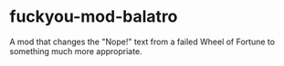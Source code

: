 # fuckyou-mod-balatro
A mod that changes the "Nope!" text from a failed Wheel of Fortune to something much more appropriate.
